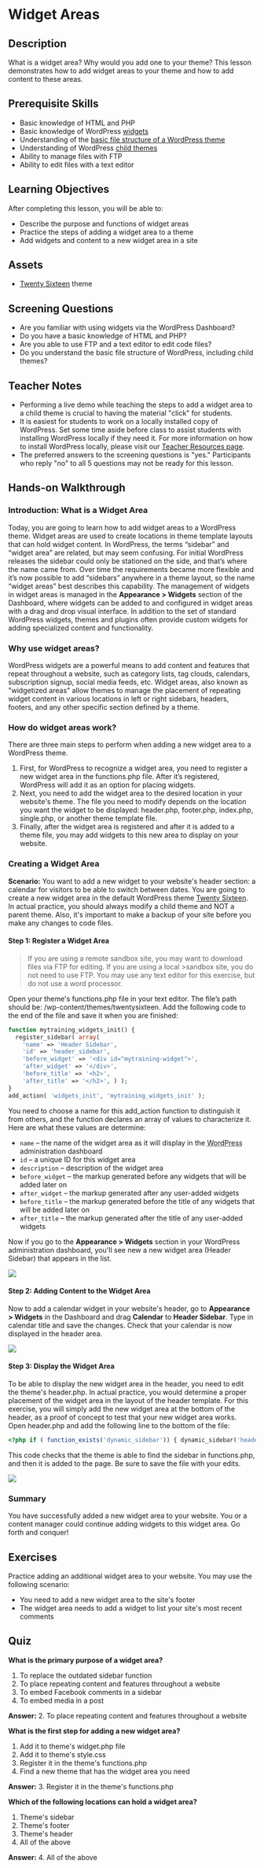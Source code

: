# Widget Areas
## Description

What is a widget area? Why would you add one to your theme? This lesson demonstrates how to add widget areas to your theme and how to add content to these areas.

## Prerequisite Skills

*   Basic knowledge of HTML and PHP
*   Basic knowledge of WordPress [widgets](https://github.com/wptrainingteam/widget-areas)
*   Understanding of the [basic file structure of a WordPress theme](https://github.com/wptrainingteam/anatomy-of-a-theme)
*   Understanding of WordPress [child themes](https://github.com/wptrainingteam/child-themes)
*   Ability to manage files with FTP
*   Ability to edit files with a text editor

## Learning Objectives

After completing this lesson, you will be able to:

*   Describe the purpose and functions of widget areas
*   Practice the steps of adding a widget area to a theme
*   Add widgets and content to a new widget area in a site

## Assets

*   [Twenty Sixteen](https://wordpress.org/themes/twentysixteen/) theme

## Screening Questions

*   Are you familiar with using widgets via the WordPress Dashboard?
*   Do you have a basic knowledge of HTML and PHP?
*   Are you able to use FTP and a text editor to edit code files?
*   Do you understand the basic file structure of WordPress, including child themes?

## Teacher Notes

*   Performing a live demo while teaching the steps to add a widget area to a child theme is crucial to having the material "click" for students.
*   It is easiest for students to work on a locally installed copy of WordPress. Set some time aside before class to assist students with installing WordPress locally if they need it. For more information on how to install WordPress locally, please visit our [Teacher Resources page](https://make.wordpress.org/training/teacher-resources/).
*   The preferred answers to the screening questions is "yes." Participants who reply "no" to all 5 questions may not be ready for this lesson.

## Hands-on Walkthrough

### Introduction: What is a Widget Area

Today, you are going to learn how to add widget areas to a WordPress theme. Widget areas are used to create locations in theme template layouts that can hold widget content. In WordPress, the terms “sidebar” and “widget area” are related, but may seem confusing. For initial WordPress releases the sidebar could only be stationed on the side, and that’s where the name came from. Over time the requirements became more flexible and it’s now possible to add “sidebars” anywhere in a theme layout, so the name “widget areas” best describes this capability. The management of widgets in widget areas is managed in the **Appearance > Widgets** section of the Dashboard, where widgets can be added to and configured in widget areas with a drag and drop visual interface. In addition to the set of standard WordPress widgets, themes and plugins often provide custom widgets for adding specialized content and functionality.

### Why use widget areas?

WordPress widgets are a powerful means to add content and features that repeat throughout a website, such as category lists, tag clouds, calendars, subscription signup, social media feeds, etc. Widget areas, also known as "widgetized areas" allow themes to manage the placement of repeating widget content in various locations in left or right sidebars, headers, footers, and any other specific section defined by a theme.

### How do widget areas work?

There are three main steps to perform when adding a new widget area to a WordPress theme.

1.  First, for WordPress to recognize a widget area, you need to register a new widget area in the functions.php file. After it’s registered, WordPress will add it as an option for placing widgets.
2.  Next, you need to add the widget area to the desired location in your website's theme. The file you need to modify depends on the location you want the widget to be displayed: header.php, footer.php, index.php, single.php, or another theme template file.
3.  Finally, after the widget area is registered and after it is added to a theme file, you may add widgets to this new area to display on your website.

### Creating a Widget Area

**Scenario:** You want to add a new widget to your website's header section: a calendar for visitors to be able to switch between dates. You are going to create a new widget area in the default WordPress theme [Twenty Sixteen](https://wordpress.org/themes/twentysixteen/). In actual practice, you should always modify a child theme and NOT a parent theme. Also, it's important to make a backup of your site before you make any changes to code files.

#### Step 1: Register a Widget Area

>If you are using a remote sandbox site, you may want to download files via FTP for editing. If you are using a local >sandbox site, you do not need to use FTP. You may use any text editor for this exercise, but do not use a word processor.

Open your theme's functions.php file in your text editor. The file’s path should be: <your root WP folder>/wp-content/themes/twentysixteen. Add the following code to the end of the file and save it when you are finished:

```php
function mytraining_widgets_init() {
  register_sidebar( array(
    'name' => 'Header Sidebar',
    'id' => 'header_sidebar',
    'before_widget' => '<div id="mytraining-widget">',
    'after_widget' => '</div>',
    'before_title' => '<h2>',
    'after_title' => '</h2>', ) );
}
add_action( 'widgets_init', 'mytraining_widgets_init' );
```

You need to choose a name for this add_action function to distinguish it from others, and the function declares an array of values to characterize it. Here are what these values are determine:

*   `name` – the name of the widget area as it will display in the <acronym title="WordPress">WordPress</acronym> administration dashboard
*   `id` – a unique ID for this widget area
*   `description` – description of the widget area
*   `before_widget` – the markup generated before any widgets that will be added later on
*   `after_widget` – the markup generated after any user-added widgets
*   `before_title` – the markup generated before the title of any widgets that will be added later on
*   `after_title` – the markup generated after the title of any user-added widgets

Now if you go to the **Appearance > Widgets** section in your WordPress administration dashboard, you'll see new a new widget area (Header Sidebar) that appears in the list.

![](/images/first-step.png)

#### Step 2: Adding Content to the Widget Area

Now to add a calendar widget in your website's header, go to **Appearance > Widgets** in the Dashboard and drag **Calendar** to **Header Sidebar**. Type in calendar title and save the changes. Check that your calendar is now displayed in the header area.

![](/images/second-step.png)

#### Step 3: Display the Widget Area

To be able to display the new widget area in the header, you need to edit the theme's header.php. In actual practice, you would determine a proper placement of the widget area in the layout of the header template. For this exercise, you will simply add the new widget area at the bottom of the header, as a proof of concept to test that your new widget area works. Open header.php and add the following line to the bottom of the file:

```php
<?php if ( function_exists('dynamic_sidebar')) { dynamic_sidebar('header_sidebar'); } ?>
```

This code checks that the theme is able to find the sidebar in functions.php, and then it is added to the page. Be sure to save the file with your edits.  

![](/images/third-step.png)


### Summary

You have successfully added a new widget area to your website. You or a content manager could continue adding widgets to this widget area. Go forth and conquer!

## Exercises

Practice adding an additional widget area to your website. You may use the following scenario:

*   You need to add a new widget area to the site's footer
*   The widget area needs to add a widget to list your site's most recent comments

## Quiz

**What is the primary purpose of a widget area?**

1.  To replace the outdated sidebar function
2.  To place repeating content and features throughout a website
3.  To embed Facebook comments in a sidebar
4.  To embed media in a post

**Answer:** 2\. To place repeating content and features throughout a website 

**What is the first step for adding a new widget area?**

1.  Add it to theme's widget.php file
2.  Add it to theme's style.css
3.  Register it in the theme's functions.php
4.  Find a new theme that has the widget area you need

**Answer:** 3\. Register it in the theme's functions.php 

**Which of the following locations can hold a widget area?**

1.  Theme's sidebar
2.  Theme's footer
3.  Theme's header
4.  All of the above

**Answer:** 4\. All of the above
